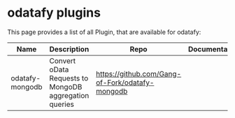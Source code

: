 # odatafy plugins

This page provides a list of all Plugin, that are available for odatafy:

| Name            | Description                                           | Repo                                            | Documentation |
|-----------------|-------------------------------------------------------|-------------------------------------------------|---------------|
| odatafy-mongodb | Convert oData Requests to MongoDB aggregation queries | https://github.com/Gang-of-Fork/odatafy-mongodb |               |